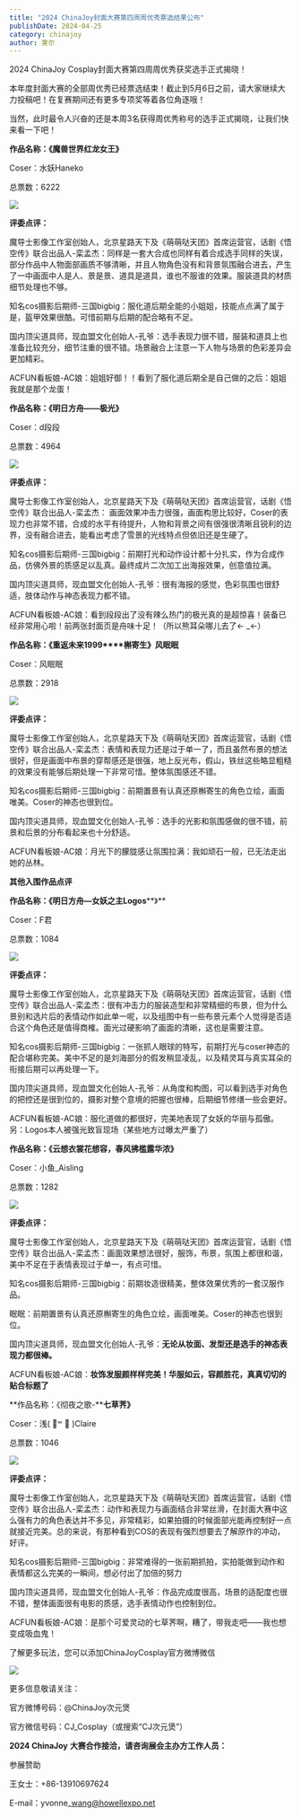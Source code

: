 ```yaml
---
title: "2024 ChinaJoy封面大赛第四周周优秀票选结果公布"
publishDate: 2024-04-25
category: chinajoy
author: 莱尔
---
```


2024 ChinaJoy Cosplay封面大赛第四周周优秀获奖选手正式揭晓！

本年度封面大赛的全部周优秀已经票选结束！截止到5月6日之前，请大家继续大力投稿吧！在复赛期间还有更多专项奖等着各位角逐哦！

当然，此时最令人兴奋的还是本周3名获得周优秀称号的选手正式揭晓，让我们快来看一下吧！

**作品名称：《魔兽世界红龙女王》**

Coser：水妖Haneko

总票数：6222

![](https://ec-net-1251389766.cos.ap-shanghai.myqcloud.com/wp-content/uploads/2024/04/20240425094400337-1024x681.png)

**评委点评：**

魔导士影像工作室创始人，北京星路天下及《萌萌哒天团》首席运营官，话剧《悟空传》联合出品人-栾孟杰：同样是一套大合成也同样有着合成选手同样的失误，部分作品中人物面部画质不够清晰，并且人物角色没有和背景氛围融合进去，产生了一中画面中人是人、景是景、道具是道具，谁也不服谁的效果。服装道具的材质细节处理也不够。

知名cos摄影后期师-三国bigbig：服化道后期全能的小姐姐，技能点点满了属于是，盔甲效果很酷。可惜前期与后期的配合略有不足。

国内顶尖道具师，现血盟文化创始人-孔爷：选手表现力很不错，服装和道具上也准备比较充分，细节注重的很不错。场景融合上注意一下人物与场景的色彩差异会更加精彩。

ACFUN看板娘-AC娘：姐姐好御！！看到了服化道后期全是自己做的之后：姐姐我就是那个龙蛋！

**作品名称：《明日方舟——极光》**

Coser：d段段

总票数：4964

![](https://ec-net-1251389766.cos.ap-shanghai.myqcloud.com/wp-content/uploads/2024/04/20240425094406365-580x1024.png)

**评委点评：**

魔导士影像工作室创始人，北京星路天下及《萌萌哒天团》首席运营官，话剧《悟空传》联合出品人-栾孟杰： 画面效果冲击力很强，画面构思比较好，Coser的表现力也非常不错，合成的水平有待提升，人物和背景之间有很强很清晰且锐利的边界，没有融合进去，能看出考虑了雪景的光线特点但依旧还是生硬了。

知名cos摄影后期师-三国bigbig：前期打光和动作设计都十分扎实，作为合成作品，仿佛外景的质感足以乱真。最终成片二次加工出海报效果，创意值拉满。

国内顶尖道具师，现血盟文化创始人-孔爷：很有海报的感觉，色彩氛围也很舒适，肢体动作与神态表现力都不错。

ACFUN看板娘-AC娘：看到段段出了没有辣么热门的极光真的是超惊喜！装备已经非常用心啦！前两张封面页是舟味十足！（所以熊耳朵哪儿去了← \_←）

**作品名称：《重返未来1999****槲寄生》风眠眠**

Coser：风眠眠

总票数：2918

![](https://ec-net-1251389766.cos.ap-shanghai.myqcloud.com/wp-content/uploads/2024/04/20240425094423676-1024x682.png)

**评委点评：**

魔导士影像工作室创始人，北京星路天下及《萌萌哒天团》首席运营官，话剧《悟空传》联合出品人-栾孟杰：表情和表现力还是过于单一了，而且虽然布景的想法很好，但是画面中布景的穿帮感还是很强，地上反光布，假山，铁丝这些略显粗糙的效果没有能够后期处理一下非常可惜。整体氛围感还不错。

知名cos摄影后期师-三国bigbig：前期置景有认真还原槲寄生的角色立绘，画面唯美。Coser的神态也很到位。

国内顶尖道具师，现血盟文化创始人-孔爷：选手的光影和氛围感做的很不错，前景和后景的分布看起来也十分舒适。

ACFUN看板娘-AC娘：月光下的朦胧感让氛围拉满：我如顽石一般，已无法走出她的丛林。

**其他入围作品点评**

**作品名称：《明日方舟—女妖之主Logos****》**

Coser：F君

总票数：1084

![](https://ec-net-1251389766.cos.ap-shanghai.myqcloud.com/wp-content/uploads/2024/04/20240425094428962-682x1024.png)

**评委点评：**

魔导士影像工作室创始人，北京星路天下及《萌萌哒天团》首席运营官，话剧《悟空传》联合出品人-栾孟杰：很有冲击力的服装造型和非常精细的布景，但为什么景别和选片后的表情动作如此单一呢，以及组图中有一些布景元素个人觉得是否适合这个角色还是值得商榷。面光过硬影响了画面的清晰，这也是需要注意。

知名cos摄影后期师-三国bigbig：一张抓人眼球的特写，前期打光与coser神态的配合堪称完美。美中不足的是刘海部分的假发稍显凌乱，以及精灵耳与真实耳朵的衔接后期可以再处理一下。

国内顶尖道具师，现血盟文化创始人-孔爷：从角度和构图，可以看到选手对角色的把控还是很到位的，摄影对整个意境的把握也很棒，后期细节修缮一些会更好。

ACFUN看板娘-AC娘：服化道做的都很好，完美地表现了女妖的华丽与孤傲。另：Logos本人被强光致盲现场（某些地方过曝太严重了）

**作品名称：《云想衣裳花想容，春风拂槛露华浓》**

Coser：小鱼\_Aisling

总票数：1282

![](https://ec-net-1251389766.cos.ap-shanghai.myqcloud.com/wp-content/uploads/2024/04/20240425094416220-683x1024.png)

**评委点评：**

魔导士影像工作室创始人，北京星路天下及《萌萌哒天团》首席运营官，话剧《悟空传》联合出品人-栾孟杰：画面效果想法很好，服饰，布景，氛围上都很和谐，美中不足在于表情表现过于单一，有点可惜。

知名cos摄影后期师-三国bigbig：前期妆造很精美，整体效果优秀的一套汉服作品。

眠眠：前期置景有认真还原槲寄生的角色立绘，画面唯美。Coser的神态也很到位。

国内顶尖道具师，现血盟文化创始人-孔爷：**无论从妆面、发型还是选手的神态表现力都很棒。**

ACFUN看板娘-AC娘：**妆饰发服颜样样完美！华服如云，容颜胜花，真真切切的贴合标题了**

**作品名称：《彻夜之歌-****七草荠》**

Coser：浅( ॑꒳ ॑ )Claire

总票数：1046

![](https://ec-net-1251389766.cos.ap-shanghai.myqcloud.com/wp-content/uploads/2024/04/20240425094517462-1024x743.png)

**评委点评：**

魔导士影像工作室创始人，北京星路天下及《萌萌哒天团》首席运营官，话剧《悟空传》联合出品人-栾孟杰：动作和表现力与画面结合非常丝滑，在封面大赛中这么强有力的角色表达并不多见，非常精彩，如果拍摄的时候面部光能再控制好一点就接近完美。总的来说，有那种看到COS的表现有强烈想要去了解原作的冲动，好评。

知名cos摄影后期师-三国bigbig：非常难得的一张前期抓拍，实拍能做到动作和表情都这么完美的一瞬间，想必付出了加倍的努力

国内顶尖道具师，现血盟文化创始人-孔爷：作品完成度很高，场景的适配度也很不错，整体画面很有电影的质感，选手表情动作也控制到位。

ACFUN看板娘-AC娘：是那个可爱灵动的七草荠啊，糟了，带我走吧——我也想变成吸血鬼！

了解更多玩法，您可以添加ChinaJoyCosplay官方微博微信

![](https://ec-net-1251389766.cos.ap-shanghai.myqcloud.com/wp-content/uploads/2024/04/20240425094445381.png)

更多信息敬请关注：

官方微博号码：@ChinaJoy次元煲

官方微信号码：CJ\_Cosplay（或搜索“CJ次元煲”）

**2024 ChinaJoy** **大赛合作接洽，请咨询展会主办方工作人员：**

参展赞助

王女士：+86-13910697624

E-mail：yvonne\_wang@howellexpo.net
